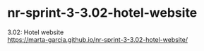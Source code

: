 # nr-sprint-3-3.02-hotel-website

3.02: Hotel website  
https://marta-garcia.github.io/nr-sprint-3-3.02-hotel-website/
